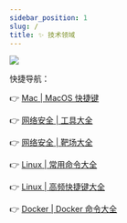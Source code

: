 ```yaml
---
sidebar_position: 1
slug: /
title: ✨ 技术领域
---
```



![](https://quotes-github-readme.vercel.app/api?theme=radical)

快捷导航：

👉 [Mac | MacOS 快捷键](/technique/os/mac/shortcut)

👉 [网络安全 | 工具大全](/technique/net-security/tools)

👉 [网络安全 | 靶场大全](/technique/net-security/range)

👉 [Linux | 常用命令大全](/technique/os/linux/command)

👉 [Linux | 高频快捷键大全](/technique/os/linux/shortcut)

👉 [Docker | Docker 命令大全](/technique/cloud-native/docker/commands)
